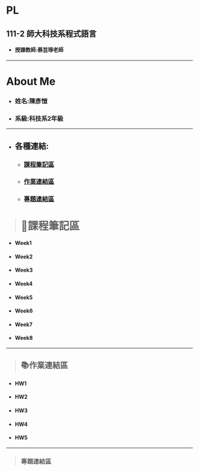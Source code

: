 # PL
## 111-2 師大科技系程式語言

+ #### 授課教師:蔡芸琤老師

*****
# About Me

+ ### 姓名:陳彥愷

+ ### 系級:科技系2年級
*****
+ ## 各種連結:
  + ### [課程筆記區](#A)
  + ### [作業連結區](#B)
  + ### [專題連結區](#C)
> ## <h1 id="A">📝課程筆記區</h1>
+ #### Week1

+ #### Week2

+ #### Week3

+ #### Week4

+ #### Week5

+ #### Week6

+ #### Week7
 
+ #### Week8

*****
> ## <h2 id="B">📚作業連結區</h2>
+ #### HW1
+ #### HW2
+ #### HW3
+ #### HW4
+ #### HW5
*****
> ### <h3 id="C">專題連結區</h3>
